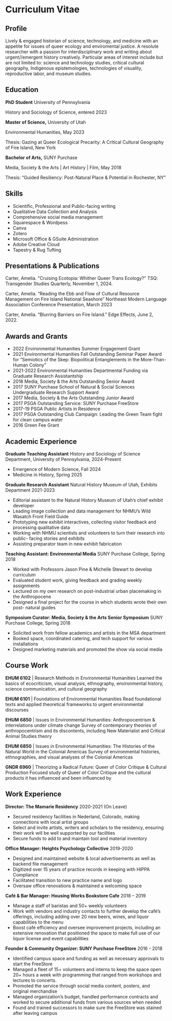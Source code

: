 # Curriculum Vitae

## Profile

Lively & engaged historian of science, technology, and medicine with an appetite for issues of queer ecology and enviromental justice. A resolute researcher with a passion for interdisciplinary work and writing about urgent//emergent history creatively. Particular areas of interest include but are not limited to: science and technology studies, critical cultural geography, Indigenous epistemologies, technologies of visuality, reproductive labor, and museum studies.

## Education 

**PhD Student** University of Pennsylvania 

History and Sociology of Science, entered 2023

**Master of Science,** University of Utah 

Environmental Humanities, May 2023

Thesis: Gazing at Queer Ecological Precarity: A Critical Cultural Geography of Fire Island, New York

**Bachelor of Arts,** SUNY Purchase 

Media, Society & the Arts \| Art History \| Film, May 2018

Thesis: “Guided Resiliency: Post-Natural Place & Potential in Rochester, NY”


## Skills
- Scientific, Professional and Public-facing writing 
- Qualitative Data Collection and Analysis 
- Comprehensive social media management
- Squarespace & Wordpess 
- Canva 
- Zotero
- Microsoft Office & GSuite Administration
- Adobe Creative Cloud
- Tapestry & Rug Tufting

## Presentations & Publications

Carter, Amelia. "Cruising Ecotopia: Whither Queer Trans Ecology?" TSQ: Transgender Studies Quarterly, November 1, 2024. 

Carter, Amelia. “Reading the Ebb and Flow of Cultural Resource Management on Fire Island National Seashore” Northeast Modern Language Association Conference Presentation, March 2023

Carter, Amelia. “Blurring Barriers on Fire Island.” Edge Effects, June 2, 2022.


## Awards and Grants 

- 2022 Environmental Humanities Summer Engagement Grant 
- 2021 Environmental Humanities Fall Outstanding Seminar Paper Award for “Semiotics of the Skep: Biopolitical Entanglements in the More-Than-Human Colony”
- 2021-2022 Environmental Humanities Departmental Funding via Graduate Research Assistantship
- 2018 Media, Society & the Arts Outstanding Senior Award
- 2017 SUNY Purchase School of Natural & Social Sciences Undergraduate Research Support Award
- 2017 Media, Society & the Arts Outstanding Junior Award
- 2017 PSGA Outstanding Service: SUNY Purchase FreeStore
- 2017-19 PSGA Public Artists in Residence
- 2017 PSGA Outstanding Club Campaign: Leading the Green Team fight for clean campus water
- 2016 Green Fee Grant

## Academic Experience 

**Graduate Teaching Assistant** History and Sociology of Science Department, University of Pennsylvania, 2024-Present
- Emergence of Modern Science, Fall 2024
- Medicine in History, Spring 2025

**Graduate Research Assistant** Natural History Museum of Utah, Exhibits Department 2021-2023
- Editorial assistant to the Natural History Museum of Utah’s chief exhibit developer
- Leading image collection and data management for NHMU’s Wild Wasatch Front Field Guide
- Prototyping new exhibit interactives, collecting visitor feedback and processing qualitative data
- Working with NHMU scientists and volunteers to turn their research into public- facing stories and exhibits
- Assisting preparator team in new exhibit fabrication

**Teaching Assistant: Environmental Media** SUNY Purchase College, Spring 2018
- Worked with Professors Jason Pine & Michelle Stewart to develop curriculum
- Evaluated student work, giving feedback and grading weekly assignments
- Lectured on my own research on post-industrial urban placemaking in the Anthropocene
- Designed a final project for the course in which students wrote their own post-
natural guides

**Symposium Curator: Media, Society & the Arts Senior Symposium** SUNY Purchase College, Spring 2018
- Solicited work from fellow academics and artists in the MSA department
- Booked space, coordinated catering, and tech support for various installations
- Designed marketing materials and promoted the show via social media

## Course Work 

**EHUM 6102** | Research Methods in Environmental Humanities 
Learned the basics of ecocriticism, visual analysis, ethnography, environmental history, science communication, and cultural geography

**EHUM 6101** | Foundations of Environmental Humanities 
Read foundational texts and applied theoretical frameworks to urgent environmental discourses

**EHUM 6850** | Issues in Environmental Humanities: Anthropocentrism & interrelations under climate change
Survey of contemporary theories of anthropocentrism and its discontents, including New Materialist and Critical Animal Studies theory

**EHUM 6850** | Issues in Environmental Humanities: The Histories of the Natural World in the Colonial Americas
Survey of environmental histories, ethnographies, and visual analyses of the Colonial Americas

**GNDR 6960** | Theorizing a Radical Future: Queer of Color Critique & Cultural Production
Focused study of Queer of Color Critique and the cultural products it has influenced and been influenced by

## Work Experience

**Director: The Mamarie Residency** 2020-2021 (On Leave)

- Secured residency facilities in Nederland, Colorado, making connections with local artist groups
- Select and invite artists, writers and scholars to the residency, ensuring their work will be well supported by our facilities
- Secure funds to add to and maintain tool and material inventory

**Office Manager: Heights Psychology Collective** 2019-2020
- Designed and maintained website & local advertisements as well as backend file management
- Digitized over 15 years of practice records in keeping with HIPPA Compliance
- Facilitated transition to new practice name and logo
- Oversaw office renovations & maintained a welcoming space

**Café & Bar Manager: Housing Works Bookstore Cafe** 2018 – 2019
- Manage a staff of baristas and 50+ weekly volunteers
- Work with vendors and industry contacts to further develop the café’s offerings,
including adding over 20 new beers, wines, and liquor capabilities to the menu
- Boost café efficiency and oversee improvement projects, including an extensive
renovation that positioned the space to make full use of our liquor license and event capabilities

**Founder & Community Organizer: SUNY Purchase FreeStore** 2016 - 2018
- Identified campus space and funding as well as necessary approvals to start the FreeStore
- Managed a fleet of 15+ volunteers and interns to keep the space open 20+ hours a week with programming that ranged from workshops and lectures to concerts.
- Promoted the service through social media content, posters, and original merchandise
- Managed organization’s budget, handled performance contracts and worked to secure additional funds from various sources when needed
- Found and trained successors to make sure the FreeStore was stained after leaving campus
